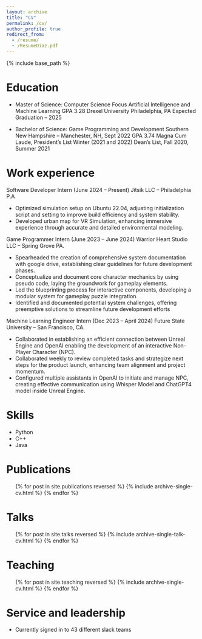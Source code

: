 ```yaml
---
layout: archive
title: "CV"
permalink: /cv/
author_profile: true
redirect_from:
  - /resume/
  - /ResumeDiaz.pdf
---
```


{% include base_path %}

Education
======
* Master of Science: Computer Science Focus Artificial Intelligence and Machine Learning
GPA 3.28
Drexel University Philadelphia, PA Expected Graduation – 2025

* Bachelor of Science: Game Programming and Development
Southern New Hampshire – Manchester, NH, Sept 2022 
GPA 3.74 Magna Cum Laude, 
President’s List Winter (2021 and 2022) Dean’s List, Fall 2020, Summer 2021



Work experience
======
Software Developer Intern (June 2024 – Present)
Jitsik LLC – Philadelphia P.A
*	Optimized simulation setup on Ubuntu 22.04, adjusting initialization script and setting to improve build efficiency and system stability.
*	Developed urban map for VR Simulation, enhancing immersive experience through accurate and detailed environmental modeling.


Game Programmer Intern (June 2023 – June 2024)
Warrior Heart Studio LLC – Spring Grove PA.
*	Spearheaded the creation of comprehensive system documentation with google drive, establishing clear guidelines for future development phases.
*	Conceptualize and document core character mechanics by using pseudo code, laying the groundwork for gameplay elements. 
*	Led the blueprinting process for interactive components, developing a modular system for gameplay puzzle integration. 
*	Identified and documented potential system challenges, offering preemptive solutions to streamline future development efforts


Machine Learning Engineer Intern (Dec 2023 – April 2024)
Future State University – San Francisco, CA.
*	Collaborated in establishing an efficient connection between Unreal Engine and OpenAI enabling the development of an interactive Non-Player Character (NPC).
*	Collaborated weekly to review completed tasks and strategize next steps for the product launch, enhancing team alignment and project momentum.
*	Configured multiple assistants in OpenAI to initiate and manage NPC, creating effective communication using Whisper Model and ChatGPT4 model inside Unreal Engine.

  
Skills
======
* Python
* C++
* Java

Publications
======
  <ul>{% for post in site.publications reversed %}
    {% include archive-single-cv.html %}
  {% endfor %}</ul>
  
Talks
======
  <ul>{% for post in site.talks reversed %}
    {% include archive-single-talk-cv.html  %}
  {% endfor %}</ul>
  
Teaching
======
  <ul>{% for post in site.teaching reversed %}
    {% include archive-single-cv.html %}
  {% endfor %}</ul>
  
Service and leadership
======
* Currently signed in to 43 different slack teams
